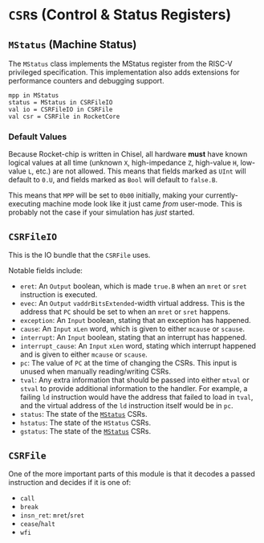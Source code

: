 # `CSR`s (Control & Status Registers)

## `MStatus` (Machine Status)
The `MStatus` class implements the MStatus register from the RISC-V privileged specification.
This implementation also adds extensions for performance counters and debugging support.

```chisel
mpp in MStatus
status = MStatus in CSRFileIO
val io = CSRFileIO in CSRFile
val csr = CSRFile in RocketCore
```

### Default Values
Because Rocket-chip is written in Chisel, all hardware **must** have known logical values at all time (unknown `X`, high-impedance `Z`, high-value `H`, low-value `L`, etc.) are not allowed.
This means that fields marked as `UInt` will default to `0.U`, and fields marked as `Bool` will default to `false.B`.

This means that `MPP` will be set to `0b00` initially, making your currently-executing machine mode look like it just came *from* user-mode.
This is probably not the case if your simulation has *just* started.

## `CSRFileIO`
This is the IO bundle that the `CSRFile` uses.

Notable fields include:
  * `eret`: An `Output` boolean, which is made `true.B` when an `mret` or `sret` instruction is executed.
  * `evec`: An `Output` `vaddrBitsExtended`-width virtual address.
    This is the address that `PC` should be set to when an `mret` or `sret` happens.
  * `exception`: An `Input` boolean, stating that an exception has happened.
  * `cause`: An `Input` `xLen` word, which is given to either `mcause` or `scause`.
  * `interrupt`: An `Input` boolean, stating that an interrupt has happened.
  * `interrupt_cause`: An `Input` `xLen` word, stating which interrupt happened and is given to either `mcause` or `scause`.
  * `pc`: The value of `PC` at the time of changing the CSRs.
    This input is unused when manually reading/writing CSRs.
  * `tval`: Any extra information that should be passed into either `mtval` or `stval` to provide additional information to the handler.
    For example, a failing `ld` instruction would have the address that failed to load in `tval`, and the virtual address of the `ld` instruction itself would be in `pc`.
  * `status`: The state of the [`MStatus`](#mstatus-machine-status) CSRs.
  * `hstatus`: The state of the `HStatus` CSRs.
  * `gstatus`: The state of the [`MStatus`](#mstatus-machine-status) CSRs.

## `CSRFile`
One of the more important parts of this module is that it decodes a passed instruction and decides if it is one of:
  * `call`
  * `break`
  * `insn_ret`: `mret`/`sret`
  * `cease`/`halt`
  * `wfi`
